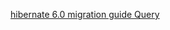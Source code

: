 
[hibernate 6.0 migration guide Query](https://docs.jboss.org/hibernate/orm/6.0/migration-guide/migration-guide.html#query)
